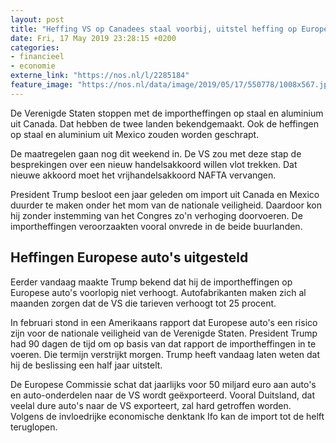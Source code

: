 ```yaml
---
layout: post
title: "Heffing VS op Canadees staal voorbij, uitstel heffing op Europese auto's"
date: Fri, 17 May 2019 23:28:15 +0200
categories: 
- financieel 
- economie 
externe_link: "https://nos.nl/l/2285184"
feature_image: "https://nos.nl/data/image/2019/05/17/550778/1008x567.jpg"
---
```


<p>De Verenigde Staten stoppen met de importheffingen op staal en aluminium uit Canada. Dat hebben de twee landen bekendgemaakt. Ook de heffingen op staal en aluminium uit Mexico zouden worden geschrapt.</p>
<p>De maatregelen gaan nog dit weekend in. De VS zou met deze stap de besprekingen over een nieuw handelsakkoord willen vlot trekken. Dat nieuwe akkoord moet het vrijhandelsakkoord NAFTA vervangen.</p>
<p>President Trump besloot een jaar geleden om import uit Canada en Mexico duurder te maken onder het mom van de nationale veiligheid. Daardoor kon hij zonder instemming van het Congres zo'n verhoging doorvoeren. De importheffingen veroorzaakten vooral onvrede in de beide buurlanden.</p>
<h2>Heffingen Europese auto's uitgesteld</h2>
<p>Eerder vandaag maakte Trump bekend dat hij de importheffingen op Europese auto's voorlopig niet verhoogt. Autofabrikanten maken zich al maanden zorgen dat de VS die tarieven verhoogt tot 25 procent.</p>
<p>In februari stond in een Amerikaans rapport dat Europese auto's een risico zijn voor de nationale veiligheid van de Verenigde Staten. President Trump had 90 dagen de tijd om op basis van dat rapport de importheffingen in te voeren. Die termijn verstrijkt morgen. Trump heeft vandaag laten weten dat hij de beslissing een half jaar uitstelt.</p>
<p>De Europese Commissie schat dat jaarlijks voor 50 miljard euro aan auto's en auto-onderdelen naar de VS wordt geëxporteerd. Vooral Duitsland, dat veelal dure auto's naar de VS exporteert, zal hard getroffen worden. Volgens de invloedrijke economische denktank Ifo kan de import tot de helft teruglopen.</p>
